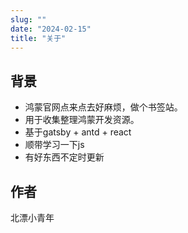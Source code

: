 ```yaml
---
slug: ""
date: "2024-02-15"
title: "关于"
---
```

## 背景
- 鸿蒙官网点来点去好麻烦，做个书签站。
- 用于收集整理鸿蒙开发资源。
- 基于gatsby + antd + react
- 顺带学习一下js
- 有好东西不定时更新

## 作者
北漂小青年
<!-- [www.lefo.me](https://www.lefo.me) -->

